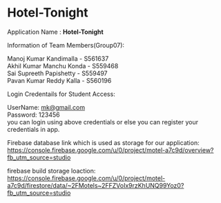 # Hotel-Tonight
Application Name : <b> Hotel-Tonight </b>  <br>

Information of Team Members(Group07):

Manoj Kumar Kandimalla - S561637 <br>
Akhil Kumar Manchu Konda - S559468 <br>
Sai Supreeth Papishetty - S559497 <br>
Pavan Kumar Reddy Kalla - S560196 <br>

Login Credentails for Student Access: <br>

UserName: mk@gmail.com <br>
Password: 123456 <br>
you can login using above credentials or else you can register your credentials in app. <br>

Firebase database link which is used as storage for our application: <br>
https://console.firebase.google.com/u/0/project/motel-a7c9d/overview?fb_utm_source=studio <br>

firebase build storage loaction: <br>
https://console.firebase.google.com/u/0/project/motel-a7c9d/firestore/data/~2FMotels~2FFZVoIx9rzKhUNQ99Yoz0?fb_utm_source=studio <br>



